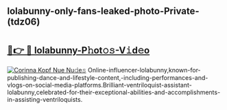 ## lolabunny-only-fans​-leaked-photo​-Private-(tdz06)


# <h2><a href="https://mediaupload.pro?title=lolabunny&ref=git">🔗👉 🔴 lolabunny-P𝚑ot𝚘𝚜-V𝚒d𝚎o</a></h2>

[![Corinna Kopf Nue Nu𝚍e𝚜](https://i.imgur.com/0qMVB7G.gif)](https://mediaupload.pro?title=lolabunny&ref=git)
Online-influencer-lolabunny,known-for-publishing-dance-and-lifestyle-content,-including-performances-and-vlogs-on-social-media-platforms.Brilliant-ventriloquist-assistant-lolabunny,celebrated-for-their-exceptional-abilities-and-accomplishments-in-assisting-ventriloquists.  